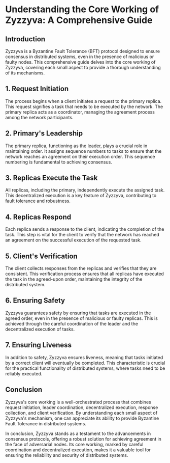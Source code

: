 # Understanding the Core Working of Zyzzyva: A Comprehensive Guide

## Introduction

Zyzzyva is a Byzantine Fault Tolerance (BFT) protocol designed to ensure consensus in distributed systems, even in the presence of malicious or faulty nodes. This comprehensive guide delves into the core working of Zyzzyva, covering each small aspect to provide a thorough understanding of its mechanisms.

## 1. Request Initiation

The process begins when a client initiates a request to the primary replica. This request signifies a task that needs to be executed by the network. The primary replica acts as a coordinator, managing the agreement process among the network participants.

## 2. Primary's Leadership

The primary replica, functioning as the leader, plays a crucial role in maintaining order. It assigns sequence numbers to tasks to ensure that the network reaches an agreement on their execution order. This sequence numbering is fundamental to achieving consensus.

## 3. Replicas Execute the Task

All replicas, including the primary, independently execute the assigned task. This decentralized execution is a key feature of Zyzzyva, contributing to fault tolerance and robustness.

## 4. Replicas Respond

Each replica sends a response to the client, indicating the completion of the task. This step is vital for the client to verify that the network has reached an agreement on the successful execution of the requested task.

## 5. Client's Verification

The client collects responses from the replicas and verifies that they are consistent. This verification process ensures that all replicas have executed the task in the agreed-upon order, maintaining the integrity of the distributed system.

## 6. Ensuring Safety

Zyzzyva guarantees safety by ensuring that tasks are executed in the agreed order, even in the presence of malicious or faulty replicas. This is achieved through the careful coordination of the leader and the decentralized execution of tasks.

## 7. Ensuring Liveness

In addition to safety, Zyzzyva ensures liveness, meaning that tasks initiated by a correct client will eventually be completed. This characteristic is crucial for the practical functionality of distributed systems, where tasks need to be reliably executed.

## Conclusion

Zyzzyva's core working is a well-orchestrated process that combines request initiation, leader coordination, decentralized execution, response collection, and client verification. By understanding each small aspect of Zyzzyva's mechanism, one can appreciate its ability to provide Byzantine Fault Tolerance in distributed systems.

In conclusion, Zyzzyva stands as a testament to the advancements in consensus protocols, offering a robust solution for achieving agreement in the face of adversarial nodes. Its core working, marked by careful coordination and decentralized execution, makes it a valuable tool for ensuring the reliability and security of distributed systems.
